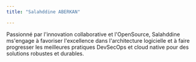```yaml
---
title: "Salahddine ABERKAN"

---
```


Passionné par l'innovation collaborative et l'OpenSource, Salahddine ms'engage à favoriser l'excellence dans l'architecture logicielle et à faire progresser les meilleures pratiques DevSecOps et cloud native pour des solutions robustes et durables.
